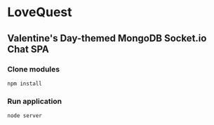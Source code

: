 # LoveQuest
## Valentine's Day-themed MongoDB Socket.io Chat SPA

### Clone modules
```npm install```

### Run application
```node server```
